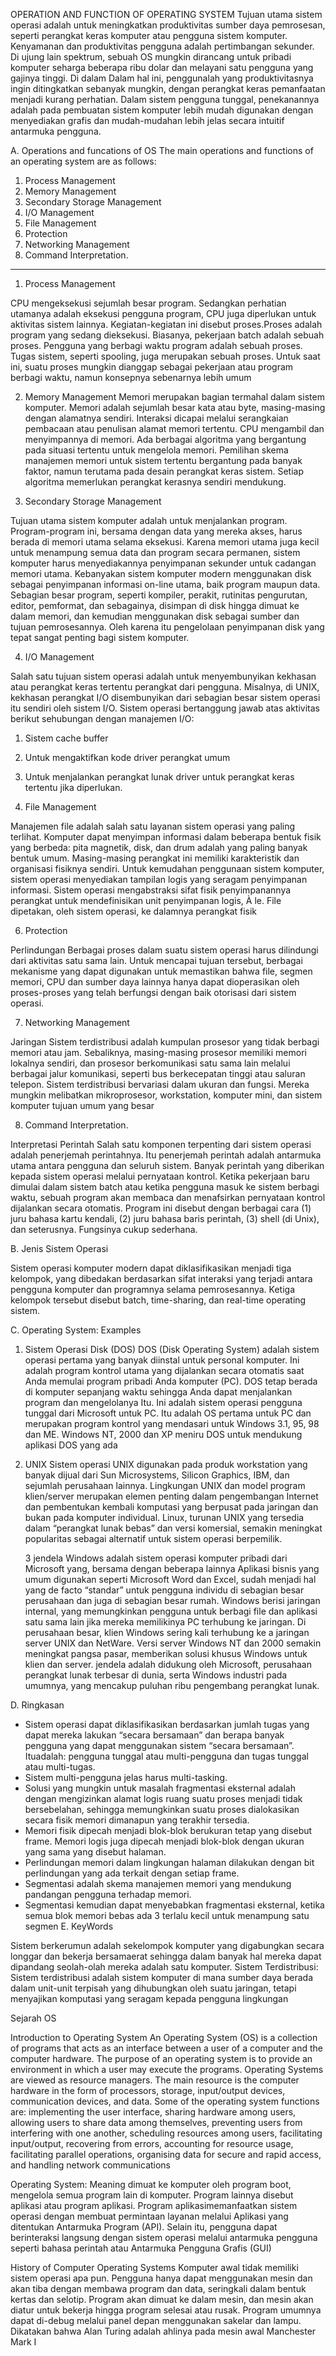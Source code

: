 OPERATION AND FUNCTION OF OPERATING SYSTEM
Tujuan utama sistem operasi adalah untuk meningkatkan produktivitas sumber daya pemrosesan, seperti perangkat keras komputer atau pengguna sistem komputer. Kenyamanan dan produktivitas pengguna adalah pertimbangan sekunder. Di ujung lain spektrum, sebuah OS mungkin dirancang untuk pribadi komputer seharga beberapa ribu dolar dan melayani satu pengguna yang gajinya tinggi. Di dalam Dalam hal ini, penggunalah yang produktivitasnya ingin ditingkatkan sebanyak mungkin, dengan perangkat keras pemanfaatan menjadi kurang perhatian. Dalam sistem pengguna tunggal, penekanannya adalah pada pembuatan sistem komputer lebih mudah digunakan dengan menyediakan grafis dan mudah-mudahan lebih jelas secara intuitif antarmuka pengguna.

A.	Operations and funcations of OS
	The main operations and functions of an operating system are as follows: 
1. Process Management 
2. Memory Management 
3. Secondary Storage Management 
4. I/O Management
5. File Management
6. Protection 
7. Networking Management 
8. Command Interpretation. 
__________________________________________________________________________________
1.	Process Management 

CPU mengeksekusi sejumlah besar program. Sedangkan perhatian utamanya adalah eksekusi pengguna program, CPU juga diperlukan untuk aktivitas sistem lainnya. Kegiatan-kegiatan ini disebut proses.Proses adalah program yang sedang dieksekusi. Biasanya, pekerjaan batch adalah sebuah proses. Pengguna yang berbagi waktu program adalah sebuah proses. Tugas sistem, seperti spooling, juga merupakan sebuah proses. Untuk saat ini, suatu proses mungkin dianggap sebagai pekerjaan atau program berbagi waktu, namun konsepnya sebenarnya lebih umum

2.	Memory Management
Memori merupakan bagian termahal dalam sistem komputer. Memori adalah sejumlah besar kata atau byte, masing-masing dengan alamatnya sendiri. Interaksi dicapai melalui serangkaian pembacaan atau penulisan alamat memori tertentu. CPU mengambil dan menyimpannya di memori.
Ada berbagai algoritma yang bergantung pada situasi tertentu untuk mengelola memori. Pemilihan skema manajemen memori untuk sistem tertentu bergantung pada banyak faktor, namun terutama pada desain perangkat keras sistem. Setiap algoritma memerlukan perangkat kerasnya sendiri mendukung.

3.	Secondary Storage Management 

Tujuan utama sistem komputer adalah untuk menjalankan program. Program-program ini, bersama dengan data yang mereka akses, harus berada di memori utama selama eksekusi. Karena memori utama juga kecil untuk menampung semua data dan program secara permanen, sistem komputer harus menyediakannya penyimpanan sekunder untuk cadangan memori utama. Kebanyakan sistem komputer modern menggunakan disk sebagai penyimpanan informasi on-line utama, baik program maupun data. Sebagian besar program, seperti kompiler, perakit, rutinitas pengurutan, editor, pemformat, dan sebagainya, disimpan di disk hingga dimuat ke dalam memori, dan kemudian menggunakan disk sebagai sumber dan tujuan pemrosesannya. Oleh karena itu pengelolaan penyimpanan disk yang tepat sangat penting bagi sistem komputer.

4.	 I/O Management

Salah satu tujuan sistem operasi adalah untuk menyembunyikan kekhasan atau perangkat keras tertentu perangkat dari pengguna. Misalnya, di UNIX, kekhasan perangkat I/O disembunyikan dari sebagian besar sistem operasi itu sendiri oleh sistem I/O. Sistem operasi bertanggung jawab atas aktivitas berikut sehubungan dengan manajemen I/O:
1. Sistem cache buffer
2. Untuk mengaktifkan kode driver perangkat umum
3. Untuk menjalankan perangkat lunak driver untuk perangkat keras tertentu jika diperlukan.

5.	File Management

Manajemen file adalah salah satu layanan sistem operasi yang paling terlihat. Komputer dapat menyimpan informasi dalam beberapa bentuk fisik yang berbeda: pita magnetik, disk, dan drum adalah yang paling banyak bentuk umum. Masing-masing perangkat ini memiliki karakteristik dan organisasi fisiknya sendiri. Untuk kemudahan penggunaan sistem komputer, sistem operasi menyediakan tampilan logis yang seragam penyimpanan informasi. Sistem operasi mengabstraksi sifat fisik penyimpanannya perangkat untuk mendefinisikan unit penyimpanan logis, À le. File dipetakan, oleh sistem operasi, ke dalamnya perangkat fisik


6.	 Protection 

Perlindungan Berbagai proses dalam suatu sistem operasi harus dilindungi dari aktivitas satu sama lain. Untuk mencapai tujuan tersebut, berbagai mekanisme yang dapat digunakan untuk memastikan bahwa file, segmen memori, CPU dan sumber daya lainnya hanya dapat dioperasikan oleh proses-proses yang telah berfungsi dengan baik otorisasi dari sistem operasi.


7.	Networking Management 

Jaringan Sistem terdistribusi adalah kumpulan prosesor yang tidak berbagi memori atau jam. Sebaliknya, masing-masing prosesor memiliki memori lokalnya sendiri, dan prosesor berkomunikasi satu sama lain melalui berbagai jalur komunikasi, seperti bus berkecepatan tinggi atau saluran telepon. Sistem terdistribusi bervariasi dalam ukuran dan fungsi. Mereka mungkin melibatkan mikroprosesor, workstation, komputer mini, dan sistem komputer tujuan umum yang besar

8.	 Command Interpretation. 

Interpretasi Perintah Salah satu komponen terpenting dari sistem operasi adalah penerjemah perintahnya. Itu penerjemah perintah adalah antarmuka utama antara pengguna dan seluruh sistem. Banyak perintah yang diberikan kepada sistem operasi melalui pernyataan kontrol. Ketika pekerjaan baru dimulai dalam sistem batch atau ketika pengguna masuk ke sistem berbagi waktu, sebuah program akan membaca dan menafsirkan pernyataan kontrol dijalankan secara otomatis. Program ini disebut dengan berbagai cara (1) juru bahasa kartu kendali, (2) juru bahasa baris perintah, (3) shell (di Unix), dan seterusnya. Fungsinya cukup sederhana.

B. 	Jenis Sistem Operasi

Sistem operasi komputer modern dapat diklasifikasikan menjadi tiga kelompok, yang dibedakan
berdasarkan sifat interaksi yang terjadi antara pengguna komputer dan programnya
selama pemrosesannya. Ketiga kelompok tersebut disebut batch, time-sharing, dan real-time operating sistem.

C. 	Operating System: Examples

1.	Sistem Operasi Disk (DOS) 
DOS (Disk Operating System) adalah sistem operasi pertama yang banyak diinstal untuk personal komputer. Ini adalah program kontrol utama yang dijalankan secara otomatis saat Anda memulai program pribadi Anda komputer (PC). DOS tetap berada di komputer sepanjang waktu sehingga Anda dapat menjalankan program dan mengelolanya Itu. Ini adalah sistem operasi pengguna tunggal dari Microsoft untuk PC. Itu adalah OS pertama untuk PC dan merupakan program kontrol yang mendasari untuk Windows 3.1, 95, 98 dan ME. Windows NT, 2000 dan XP meniru DOS untuk mendukung aplikasi DOS yang ada

2.	UNIX
Sistem operasi UNIX digunakan pada produk workstation yang banyak dijual dari Sun Microsystems, Silicon Graphics, IBM, dan sejumlah perusahaan lainnya. Lingkungan UNIX dan model program klien/server merupakan elemen penting dalam pengembangan Internet dan pembentukan kembali komputasi yang berpusat pada jaringan dan bukan pada komputer individual. Linux, turunan UNIX yang tersedia dalam “perangkat lunak bebas” dan versi komersial, semakin meningkat popularitas sebagai alternatif untuk sistem operasi berpemilik.

	3 jendela
Windows adalah sistem operasi komputer pribadi dari Microsoft yang, bersama dengan beberapa lainnya Aplikasi bisnis yang umum digunakan seperti Microsoft Word dan Excel, sudah menjadi hal yang de facto “standar” untuk pengguna individu di sebagian besar perusahaan dan juga di sebagian besar rumah. Windows berisi jaringan internal, yang memungkinkan pengguna untuk berbagi file dan aplikasi satu sama lain jika mereka memilikinya PC terhubung ke jaringan. Di perusahaan besar, klien Windows sering kali terhubung ke a jaringan server UNIX dan NetWare. Versi server Windows NT dan 2000 semakin meningkat pangsa pasar, memberikan solusi khusus Windows untuk klien dan server. jendela adalah didukung oleh Microsoft, perusahaan perangkat lunak terbesar di dunia, serta Windows industri pada umumnya, yang mencakup puluhan ribu pengembang perangkat lunak.

D. 	Ringkasan

-	Sistem operasi dapat diklasifikasikan berdasarkan jumlah tugas yang dapat mereka lakukan “secara bersamaan” dan berapa banyak pengguna yang dapat menggunakan sistem “secara bersamaan”. Ituadalah: pengguna tunggal atau multi-pengguna dan tugas tunggal atau multi-tugas.
-	Sistem multi-pengguna jelas harus multi-tasking.
-	 Solusi yang mungkin untuk masalah fragmentasi eksternal adalah dengan mengizinkan alamat logis ruang suatu proses menjadi tidak bersebelahan, sehingga memungkinkan suatu proses dialokasikan secara fisik memori dimanapun yang terakhir tersedia.
-	 Memori fisik dipecah menjadi blok-blok berukuran tetap yang disebut frame. Memori logis juga dipecah menjadi blok-blok dengan ukuran yang sama yang disebut halaman.
-	 Perlindungan memori dalam lingkungan halaman dilakukan dengan bit perlindungan yang ada terkait dengan setiap frame.
-	Segmentasi adalah skema manajemen memori yang mendukung pandangan pengguna terhadap memori.
-	Segmentasi kemudian dapat menyebabkan fragmentasi eksternal, ketika semua blok memori bebas ada 3
terlalu kecil untuk menampung satu segmen
E. 	 KeyWords

Sistem berkerumun adalah sekelompok komputer yang digabungkan secara longgar dan bekerja bersamaerat sehingga dalam banyak hal mereka dapat dipandang seolah-olah mereka adalah satu komputer. Sistem Terdistribusi: Sistem terdistribusi adalah sistem komputer di mana sumber daya berada dalam unit-unit terpisah yang dihubungkan oleh suatu jaringan, tetapi menyajikan komputasi yang seragam kepada pengguna lingkungan

Sejarah OS

Introduction to Operating System
An Operating System (OS) is a collection of programs that acts as an interface between a user of a computer and the computer hardware. The purpose of an operating system is to provide an environment in which a user may execute the programs. Operating Systems are viewed as resource managers. The main resource is the computer hardware in the form of processors, storage, input/output devices, communication devices, and data. Some of the operating system functions are: implementing the user interface, sharing hardware among users, allowing users to share data among themselves, preventing users from interfering with one another, scheduling resources among users, facilitating input/output, recovering from errors, accounting for resource usage, facilitating parallel operations, organising data for secure and rapid access, and handling network communications

Operating System: Meaning
dimuat ke komputer oleh program boot, mengelola semua program lain di komputer. Program lainnya disebut aplikasi atau program aplikasi. Program aplikasimemanfaatkan sistem operasi dengan membuat permintaan layanan  melalui Aplikasi yang ditentukan Antarmuka Program (API). Selain itu, pengguna dapat berinteraksi langsung dengan sistem operasi melalui antarmuka pengguna seperti bahasa perintah atau Antarmuka Pengguna Grafis (GUI)

History of Computer Operating Systems
Komputer awal tidak memiliki sistem operasi apa pun. Pengguna hanya dapat menggunakan mesin dan akan tiba dengan membawa program dan data, seringkali dalam bentuk kertas dan selotip. Program akan dimuat ke dalam mesin, dan mesin akan diatur untuk bekerja hingga program selesai atau rusak. Program umumnya dapat di-debug melalui panel depan menggunakan sakelar dan lampu. Dikatakan bahwa Alan Turing adalah ahlinya pada mesin awal Manchester Mark I
